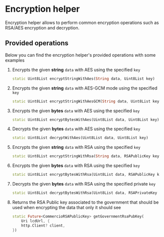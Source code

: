# Encryption helper

Encryption helper allows to perform common encryption operations such as RSA/AES encryption and decryption.

## Provided operations

Below you can find the encryption helper's provided operations with some examples

1. Encrypts the given **string** `data` with AES using the specified `key`

    ```dart
    static Uint8List encryptStringWithAes(String data, Uint8List key)
    ```

2. Encrypts the given **string** `data` with AES-GCM mode using the specified `key`

    ```dart
    static Uint8List encryptStringWithAesGCM(String data, Uint8List key)
    ```

3. Encrypts the given **bytes** `data` with AES using the specified `key`
  
    ```dart
    static Uint8List encryptBytesWithAes(Uint8List data, Uint8List key)
    ```

4. Decrypts the given **bytes** `data` with AES using the specified `key`

    ```dart
    static Uint8List decryptWithAes(Uint8List data, Uint8List key)
    ```

5. Encrypts the given **string** `data` with RSA using the specified `key`

    ```dart
    static Uint8List encryptStringWithRsa(String data, RSAPublicKey key)
    ```

6. Encrypts the given **bytes** `data` with RSA using the specified `key`

    ```dart
    static Uint8List encryptBytesWithRsa(Uint8List data, RSAPublicKey key)
    ```

7. Decrypts the given **bytes** `data` with RSA using the specified private `key`

    ```dart
    static Uint8List decryptBytesWithRsa(Uint8List data, RSAPrivateKey key)
    ```

8. Returns the RSA Public key associated to the government that should be used when encrypting the data that only it should see

    ```dart
    static Future<CommercioRSAPublicKey> getGovernmentRsaPubKey(
        Uri lcdUrl, {
        http.Client? client,
    })
    ```
